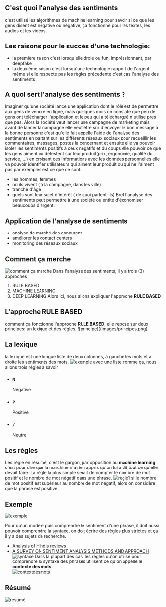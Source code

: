 ## C'est quoi l'analyse des sentiments
c'est utilisé les algorithmes de machine learning pour savoir si ce que les gens disent est négative ou négative,
ça fonctionne pour les textes, les audios et les vidéos.
## Les raisons pour le succès d'une technologie:
* la première raison c'est lorsqu'elle drole ou fun, impréssionnant, par deepfake
* la deuxième raison c'est lorsqu'une technologie rapport de l'argent même si elle respecte pas les règles précedente
   c'est cas l'analyse des sentiments
## A quoi sert l'analyse des sentiments ?
Imaginer qu'une société lance une application dont le rôle est de permettre aux gens de vendre en ligne, mais quelques mois
on constate que peu de gens ont télécharger l'application et le peu qui a téléchargeé n'utilise pres que pas. 
Alors la société veut lancer une campagne de marketing mais avant de lancer la campagne elle veut être sûr d'envoyer le
bon message à la bonne personne c'est qu'elle fait appelle l'aide de l'analyse des sentiments en partant sur  les différents 
réseaux sociaux pour recueillir les commentaires, messages, postes la concernant et ensuite elle va pouvoir isoler les sentiments
positifs à ceux négatifs et du coups elle pouvoir ce que les gens aiment ou detestent sur leur produit(prix, ergonomie, qualité du service, ...)
en croisant ces informations avec les données personnelles elle va pouvoir identifier utilisateurs qui aiment leur produit ou qui ne l'aiment pas
par exemples est ce que ce sont: 
* les hommes, femmes
* où ils vivent ( à la campagne, dans les ville)
* tranche d'âge
* quels sont leur sujet d'intérêt ( de quoi parlent-ils)
Bref l'analyse des sentiments peut permettre à une société ou entité d'économiser beaucoups d'argent.
## Application de l'analyse de sentiments
* analyse de marché des concurent
* améliorer les contact centers
* monitoring des réseaux sociaux

## Comment ça merche 
![comment ça marche](images/commentcamarche.png)
Dans l'analyse des sentiments, il y a trois (3) approches
1. RULE BASED
2. MACHINE LEARNING
3. DEEP LEARNING
Alors ici, nous allons expliquer l'approche **RULE BASED** 

## L'approche RULE BASED
comment ça fonctionne l'approche **RULE BASED**, elle repose sur deux principes: un lexique et des règles.
![principe]((images/principes.png)

## La lexique
la lexique est une longue liste de deux colonnes, à gauche les mots et à droite les sentiments des mots.
![exemple](images/exemple.png)
avec une liste comme ça, nous allons trois règles à savoir
* <h3><code>N</code></h3> Négative
* <h3><code>P</code></h3> Positive
* <h3><code>/</code></h3> Neutre

## Les règles
Les règle en résumé, c'est le gargon, par opposition au **machine learning** c'est pour dire que la marchine n'a rien appris qu'on lui à dit tout ce
qu'elle devait faire.
La règle la plus simple serait de compter le nombre de mot positif et le nombre de mot négatif dans une phrase.
![règle1](images/regle1.png)
si le nombre de mot positif est supérieur au nombre de mot négatif, alors on considère que la phrase est positive.

## Exemple
![exemple](images/exemple2.png)

Pour qu'un modèle puis comprendre le sentiment d'une phrase, il doit aussi pouvoir comprendre la syntaxe, on doit écrire des règles
plus strictes et ça il y a des sujets de recherche.
* [Analysis of Hindis reviews](https://aclanthology.org/W13-4306.pdf)
* [A SURVEY ON SENTIMENT ANALYSIS METHODS AND APPROACH](https://ieeexplore.ieee.org/stamp/stamp.jsp?tp=&arnumber=7951748)
![syntaxe](images/syntaxe.png)
Dans la plupart des cas, les règles qu'on utilise pour comprendre la syntaxe des phrases utilisent ce qu'on appelle le 
**contexte des mots**  
![contextdesmots](images/contextedemot.png)

## Résumé
![resumé](images/resume.png)




